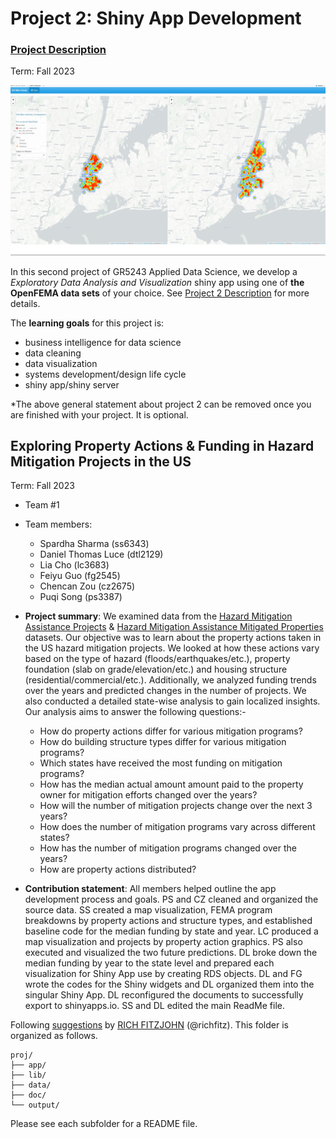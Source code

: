 # Project 2: Shiny App Development

### [Project Description](doc/project2_desc.md)

Term: Fall 2023

![screenshot](doc/figs/map.jpg)

In this second project of GR5243 Applied Data Science, we develop a *Exploratory Data Analysis and Visualization* shiny app using one of **the OpenFEMA data sets** of your choice. See [Project 2 Description](doc/project2_desc.md) for more details.  

The **learning goals** for this project is:

- business intelligence for data science
- data cleaning
- data visualization
- systems development/design life cycle
- shiny app/shiny server

*The above general statement about project 2 can be removed once you are finished with your project. It is optional.

##  Exploring Property Actions & Funding in Hazard Mitigation Projects in the US
Term: Fall 2023

+ Team #1
+ Team members:
	+ Spardha Sharma (ss6343)
	+ Daniel Thomas Luce (dtl2129)
	+ Lia Cho (lc3683)
	+ Feiyu Guo (fg2545)
	+ Chencan Zou (cz2675)
 	+ Puqi Song (ps3387)

+ **Project summary**: We examined data from the [Hazard Mitigation Assistance Projects](https://www.fema.gov/openfema-data-page/hazard-mitigation-assistance-projects-v3) & [Hazard Mitigation Assistance Mitigated Properties](https://www.fema.gov/openfema-data-page/hazard-mitigation-assistance-mitigated-properties-v3) datasets. Our objective was to learn about the property actions taken in the US hazard mitigation projects. We looked at how these actions vary based on the type of hazard (floods/earthquakes/etc.), property foundation (slab on grade/elevation/etc.) and housing structure (residential/commercial/etc.). Additionally, we analyzed funding trends over the years and predicted changes in the number of projects. We also conducted a detailed state-wise analysis to gain localized insights. Our analysis aims to answer the following questions:-

  + How do property actions differ for various mitigation programs? 
  + How do building structure types differ for various mitigation programs?
  + Which states have received the most funding on mitigation programs?
  + How has the median actual amount amount paid to the property owner for mitigation efforts changed over the years?
  + How will the number of mitigation projects change over the next 3 years?
  + How does the number of mitigation programs vary across different states?
  + How has the number of mitigation programs changed over the years?
  + How are property actions distributed?

+ **Contribution statement**: All members helped outline the app development process and goals.
PS and CZ cleaned and organized the source data. SS created a map visualization, FEMA program
breakdowns by property actions and structure types, and established baseline code for the median
funding by state and year. LC produced a map visualization and projects by property action
graphics. PS also executed and visualized the two future predictions. DL broke down the median
funding by year to the state level and prepared each visualization for Shiny App use by creating
RDS objects. DL and FG wrote the codes for the Shiny widgets and DL organized them into the 
singular Shiny App. DL reconfigured the documents to successfully export to shinyapps.io. SS and 
DL edited the main ReadMe file.

Following [suggestions](http://nicercode.github.io/blog/2013-04-05-projects/) by [RICH FITZJOHN](http://nicercode.github.io/about/#Team) (@richfitz). This folder is organized as follows.

```
proj/
├── app/
├── lib/
├── data/
├── doc/
└── output/
```

Please see each subfolder for a README file.


